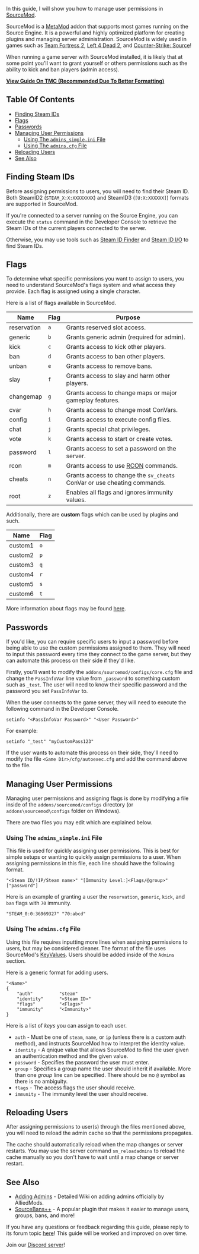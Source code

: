 In this guide, I will show you how to manage user permissions in [SourceMod](https://www.sourcemod.net/about.php).

SourceMod is a [MetaMod](https://www.metamodsource.net/about) addon that supports most games running on the Source Engine. It is a powerful and highly optimized platform for creating plugins and managing server administration. SourceMod is widely used in games such as [Team Fortress 2](https://store.steampowered.com/app/440/Team_Fortress_2/), [Left 4 Dead 2](https://store.steampowered.com/app/550/Left_4_Dead_2/), and [Counter-Strike: Source](https://store.steampowered.com/app/240/CounterStrike_Source/)!

When running a game server with SourceMod installed, it is likely that at some point you'll want to grant yourself or others permissions such as the ability to kick and ban players (admin access).

[**View Guide On TMC (Recommended Due To Better Formatting)**](https://blog.moddingcommunity.com/how-to-manage-user-permissions-in-sourcemod/)

## Table Of Contents
* [Finding Steam IDs](#finding-steam-ids)
* [Flags](#flags)
* [Passwords](#passwords)
* [Managing User Permissions](#managing-user-permissions)
    * [Using The `admins_simple.ini` File](#using-the-admins_simpleini-file)
    * [Using The `admins.cfg` File](#using-the-adminscfg-file)
* [Reloading Users](#reloading-users)
* [See Also](#see-also)

## Finding Steam IDs
Before assigning permissions to users, you will need to find their Steam ID. Both SteamID2 (`STEAM_X:X:XXXXXXXX`) and SteamID3 (`[U:X:XXXXXX]`) formats are supported in SourceMod.

If you're connected to a server running on the Source Engine, you can execute the `status` command in the Developer Console to retrieve the Steam IDs of the current players connected to the server.

Otherwise, you may use tools such as [Steam ID Finder](https://www.steamidfinder.com/) and [Steam ID I/O](https://steamid.io/) to find Steam IDs.

## Flags
To determine what specific permissions you want to assign to users, you need to understand SourceMod's flags system and what access they provide. Each flag is assigned using a single character.

Here is a list of flags available in SourceMod.

| Name | Flag | Purpose |
| ---- | ---- | ------- |
| reservation |	`a` | Grants reserved slot access. |
| generic | `b` | Grants generic admin (required for admin). |
| kick | `c` | Grants access to kick other players. |
| ban |	`d` | Grants access to ban other players. |
| unban | `e` | Grants access to remove bans. |
| slay | `f` | Grants access to slay and harm other players. |
| changemap | `g` | Grants access to change maps or major gameplay features. | 
| cvar | `h` | Grants access to change most ConVars. |
| config | `i` | Grants access to execute config files. |
| chat | `j` | Grants special chat privileges. |
| vote | `k` | Grants access to start or create votes. |
| password | `l` | Grants access to set a password on the server. |
| rcon | `m` | Grants access to use [RCON](https://developer.valvesoftware.com/wiki/Source_RCON_Protocol) commands. |
| cheats | `n` | Grants access to change the `sv_cheats` ConVar or use cheating commands. |
| root | `z` | Enables all flags and ignores immunity values. |

Additionally, there are **custom** flags which can be used by plugins and such.

| Name | Flag
| ---- | ----
| custom1 | `o` |
| custom2 | `p` |
| custom3 | `q` |
| custom4 | `r` |
| custom5 | `s` |
| custom6 | `t` |

More information about flags may be found [here](https://wiki.alliedmods.net/Adding_Admins_(SourceMod)#Levels).

## Passwords
If you'd like, you can require specific users to input a password before being able to use the custom permissions assigned to them. They will need to input this password every time they connect to the game server, but they can automate this process on their side if they'd like.

Firstly, you'll want to modify the `addons/sourcemod/configs/core.cfg` file and change the `PassInfoVar` line value from `_password` to something custom such as `_test`. The user will need to know their specific password and the password you set `PassInfoVar` to.

When the user connects to the game server, they will need to execute the following command in the Developer Console.

```
setinfo "<PassInfoVar Password>" "<User Password>"
```

For example:

```
setinfo "_test" "myCustomPass123"
```

If the user wants to automate this process on their side, they'll need to modify the file `<Game Dir>/cfg/autoexec.cfg` and add the command above to the file.

## Managing User Permissions
Managing user permissions and assigning flags is done by modifying a file inside of the `addons/sourcemod/configs` directory (or `addons\sourcemod\configs` folder on Windows).

There are two files you may edit which are explained below.

### Using The `admins_simple.ini` File
This file is used for quickly assigning user permissions. This is best for simple setups or wanting to quickly assign permissions to a user. When assigning permissions in this file, each line should have the following format.

```
"<Steam ID/!IP/Steam name>" "[Immunity Level:]<Flags/@group>" ["password"]
```

Here is an example of granting a user the `reservation`, `generic`, `kick`, and `ban` flags with `70` immunity.

```
"STEAM_0:0:36969327" "70:abcd"
```

### Using The `admins.cfg` File
Using this file requires inputting more lines when assigning permissions to users, but may be considered cleaner. The format of the file uses SourceMod's [KeyValues](https://wiki.alliedmods.net/KeyValues_(SourceMod_Scripting)). Users should be added inside of the `Admins` section.

Here is a generic format for adding users.

```
"<Name>"
{
    "auth"          "steam"
    "identity"      "<Steam ID>"
    "flags"         "<Flags>"
    "immunity"      "<Immunity>"
}
```

Here is a list of *keys* you can assign to each user.

* `auth` - Must be one of `steam`, `name`, or `ip` (unless there is a custom auth method), and instructs SourceMod how to interpret the identity value.
* `identity` - A qnique value that allows SourceMod to find the user given an authentication method and the given value.
* `password` - Specifies the password the user must enter.
* `group` - Specifies a group name the user should inherit if available. More than one *group* line can be specified. There should be no `@` symbol as there is no ambiguity.
* `flags` - The access flags the user should receive.
* `immunity` - The immunity level the user should receive.

## Reloading Users
After assigning permissions to user(s) through the files mentioned above, you will need to reload the admin cache so that the permissions propagates.

The cache should automatically reload when the map changes or server restarts. You may use the server command `sm_reloadadmins` to reload the cache manually so you don't have to wait until a map change or server restart.

## See Also
* [Adding Admins](https://wiki.alliedmods.net/Adding_Admins_(SourceMod)) - Detailed Wiki on adding admins officially by AlliedMods.
* [SourceBans++](https://sbpp.github.io/) - A popular plugin that makes it easier to manage users, groups, bans, and more!

If you have any questions or feedback regarding this guide, please reply to its forum topic [here](https://forum.moddingcommunity.com/t/how-to-manage-user-permissions-in-sourcemod-2025/509)! This guide will be worked and improved on over time.

Join our [Discord server](https://discord.moddingcommunity.com)!